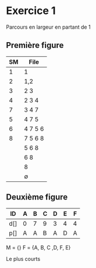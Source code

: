 # Exercice 1

Parcours en largeur en partant de 1

## Première figure

| SM  | File        |
| --- | ----------- |
| 1   | 1           |
| 2   | 1,2         |
| 3   | 2 3         |
| 4   | 2 3 4       |
| 7   | 3 4 7       |
| 5   | 4 7 5       |
| 6   | 4 7 5 6     |
| 8   | 7 5 6 8     |
|     | 5 6 8       |
|     | 6 8         |
|     | 8           |
|     | $\emptyset$ |
## Deuxième figure


| ID  | A   | B   | C   | D   | E   | F   |
| --- | --- | --- | --- | --- | --- | --- |
|d[]  |  0  |  7  |  9  |  3  |  4  |  4  |
|p[]  |  A  |  A  |  B  |  A  |  D  |  A  |

M = {}
F = {A, B, C ,D, F, E}

Le plus courts

